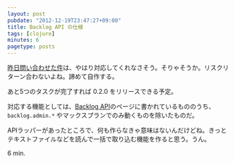 ```yaml
---
layout: post
pubdate: "2012-12-19T23:47:27+09:00"
title: Backlog API の仕様
tags: [clojure]
minutes: 6
pagetype: posts
---
```

[昨日問い合わせた件](/2012/12/18/backlog-api-for-clojure-3/)は、やはり対応してくれなさそう。そりゃそうか。リスクリターン合わないよね。諦めて自作する。

あと5つのタスクが完了すれば 0.2.0 をリリースできる予定。

対応する機能としては、[Backlog API](http://www.backlog.jp/api/)のページに書かれているもののうち、`backlog.admin.*` やマックスプランでのみ動くものを除いたものだ。

APIラッパーがあったところで、何も作らなきゃ意味はないんだけどね。きっとテキストファイルなどを読んで一括で取り込む機能を作ると思う。うん。

6 min.
